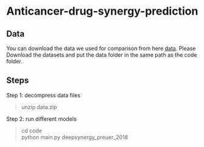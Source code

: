 # Anticancer-drug-synergy-prediction

## Data

You can download the data we used for comparison from here <a href="https://www.dropbox.com/s/7tr009a4aw3t4xk/data.zip?dl=0" target="_blank">data</a>. Please Download the datasets and put the data folder in the same path as the code folder.

## Steps

Step 1: decompress data files           
> unzip data.zip

Step 2: run different models       
> cd code       
> python main.py deepsynergy_preuer_2018       

